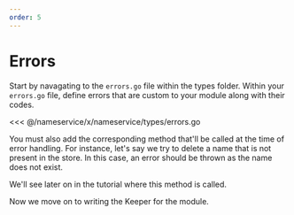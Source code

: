 ```yaml
---
order: 5
---
```


# Errors

Start by navagating to the `errors.go` file within the types folder. Within your `errors.go` file, define errors that are custom to your module along with their codes.

<<< @/nameservice/x/nameservice/types/errors.go

You must also add the corresponding method that'll be called at the time of error handling. For instance, let's say we try to delete a name that is not present in the store. In this case, an error should be thrown as the name does not exist.

We'll see later on in the tutorial where this method is called.

Now we move on to writing the Keeper for the module.
